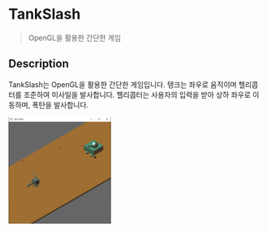 # TankSlash

> OpenGL을 활용한 간단한 게임

## Description

TankSlash는 OpenGL을 활용한 간단한 게임입니다. 
탱크는 좌우로 움직이며 헬리콥터를 조준하여 미사일을 발사합니다. 헬리콥터는 사용자의 입력을 받아 상하 좌우로 이동하며, 폭탄을 발사합니다.

<img src="https://github.com/rloJo/TankSlash/blob/master/AssetReadMe/PlayImg.PNG" width="40%" height="40%"/>
